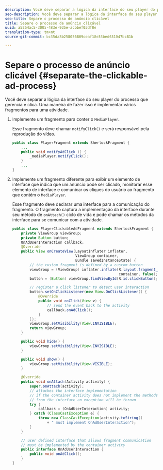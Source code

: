 ```yaml
---
description: Você deve separar a lógica da interface do seu player do processo que gerencia e clica. Uma maneira de fazer isso é implementar vários fragmentos para uma atividade.
seo-description: Você deve separar a lógica da interface do seu player do processo que gerencia e clica. Uma maneira de fazer isso é implementar vários fragmentos para uma atividade.
seo-title: Separe o processo de anúncio clicável
title: Separe o processo de anúncio clicável
uuid: a5254ac5-3005-483e-935e-acbbef03df0e
translation-type: tm+mt
source-git-commit: bc35da8b258056809ceaf18e33bed631047bc81b

---
```



# Separe o processo de anúncio clicável {#separate-the-clickable-ad-process}

Você deve separar a lógica da interface do seu player do processo que gerencia e clica. Uma maneira de fazer isso é implementar vários fragmentos para uma atividade.

1. Implemente um fragmento para conter o `MediaPlayer`.

   Esse fragmento deve chamar `notifyClick()` e será responsável pela reprodução do vídeo.

   ```java
   public class PlayerFragment extends SherlockFragment { 
       ... 
       public void notifyAdClick () { 
           _mediaPlayer.notifyClick(); 
       } 
       ... 
   } 
   ```

1. Implemente um fragmento diferente para exibir um elemento de interface que indica que um anúncio pode ser clicado, monitorar esse elemento de interface e comunicar os cliques do usuário ao fragmento que contém o `MediaPlayer`.

   Esse fragmento deve declarar uma interface para a comunicação do fragmento. O fragmento captura a implementação da interface durante seu método de `onAttach()` ciclo de vida e pode chamar os métodos da interface para se comunicar com a atividade.

   ```java
   public class PlayerClickableAdFragment extends SherlockFragment { 
       private ViewGroup viewGroup; 
       private Button button; 
       OnAdUserInteraction callback; 
       @Override 
       public View onCreateView(LayoutInflater inflater,  
                                ViewGroup container,  
                                Bundle savedInstanceState) { 
           // the custom fragment is defined by a custom button 
           viewGroup = (ViewGroup) inflater.inflate(R.layout.fragment_player_clickable_ad,  
                                                    container, false); 
           button = (Button) viewGroup.findViewById(R.id.clickButton); 
   
           // register a click listener to detect user interaction 
           button.setOnClickListener(new View.OnClickListener() { 
               @Override 
               public void onClick(View v) { 
                   // send the event back to the activity 
                   callback.onAdClick(); 
               } 
           }); 
           viewGroup.setVisibility(View.INVISIBLE); 
           return viewGroup; 
       } 
   
       public void hide() { 
           viewGroup.setVisibility(View.INVISIBLE); 
       } 
   
       public void show() { 
           viewGroup.setVisibility(View.VISIBLE);     
       } 
   
       @Override 
       public void onAttach(Activity activity) { 
           super.onAttach(activity); 
           // attaches the interface implementation 
           // if the container activity does not implement the methods  
           // from the interface an exception will be thrown 
           try { 
               callback = (OnAdUserInteraction) activity; 
           } catch (ClassCastException e) { 
               throw new ClassCastException(activity.toString() 
                   + " must implement OnAdUserInteraction"); 
           }     
       } 
   
       // user defined interface that allows fragment communication 
       // must be implemented by the container activity 
       public interface OnAdUserInteraction { 
           public void onAdClick(); 
       } 
   } 
   ```
